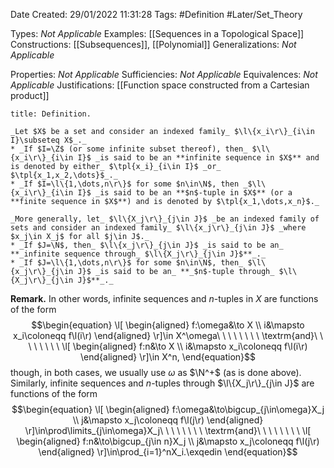 <div class="topSpace"></div>

Date Created: 29/01/2022 11:31:28
Tags: #Definition #Later/Set_Theory

Types: _Not Applicable_
Examples: [[Sequences in a Topological Space]]
Constructions: [[Subsequences]], [[Polynomial]]
Generalizations: _Not Applicable_

Properties: _Not Applicable_
Sufficiencies: _Not Applicable_
Equivalences: _Not Applicable_
Justifications: [[Function space constructed from a Cartesian product]]

``` ad-Definition
title: Definition.

_Let $X$ be a set and consider an indexed family_ $\l\{x_i\r\}_{i\in I}\subseteq X$_._
* _If $I=\Z$ (or some infinite subset thereof), then_ $\l\{x_i\r\}_{i\in I}$ _is said to be an **infinite sequence in $X$** and is denoted by either_ $\tpl{x_i}_{i\in I}$ _or_ $\tpl{x_1,x_2,\dots}$_._
* _If $I=\l\{1,\dots,n\r\}$ for some $n\in\N$, then _$\l\{x_i\r\}_{i\in I}$ _is said to be an **$n$-tuple in $X$** (or a **finite sequence in $X$**) and is denoted by $\tpl{x_1,\dots,x_n}$._

_More generally, let_ $\l\{X_j\r\}_{j\in J}$ _be an indexed family of sets and consider an indexed family_ $\l\{x_j\r\}_{j\in J}$ _where $x_j\in X_j$ for all $j\in J$._
* _If $J=\N$, then_ $\l\{x_j\r\}_{j\in J}$ _is said to be an_ **_infinite sequence through_ $\l\{X_j\r\}_{j\in J}$**_._
* _If $J=\l\{1,\dots,n\r\}$ for some $n\in\N$, then_ $\l\{x_j\r\}_{j\in J}$ _is said to be an_ **_$n$-tuple through_ $\l\{X_j\r\}_{j\in J}$**_._

```

**Remark.** In other words, infinite sequences and $n$-tuples in $X$ are functions of the form
$$\begin{equation}
    \l[
        \begin{aligned}
            f:\omega&\to X \\
            i&\mapsto x_i\coloneqq f\l(i\r)
        \end{aligned}
    \r]\in X^\omega\ \ \ \ \ \ \ \ \textrm{and}\ \ \ \ \ \ \ \ 
    \l[
        \begin{aligned}
            f:n&\to X \\
            i&\mapsto x_i\coloneqq f\l(i\r)
        \end{aligned}
    \r]\in X^n,
\end{equation}$$
though, in both cases, we usually use $\omega$ as $\N^+$ (as is done above). Similarly, infinite sequences and $n$-tuples through $\l\{X_j\r\}_{j\in J}$ are functions of the form
$$\begin{equation}
    \l[
        \begin{aligned}
            f:\omega&\to\bigcup_{j\in\omega}X_j \\
            j&\mapsto x_j\coloneqq f\l(j\r)
        \end{aligned}
    \r]\in\prod\limits_{j\in\omega}X_j\ \ \ \ \ \ \ \ \textrm{and}\ \ \ \ \ \ \ \ 
    \l[
        \begin{aligned}
            f:n&\to\bigcup_{j\in n}X_j \\
            j&\mapsto x_j\coloneqq f\l(j\r)
        \end{aligned}
    \r]\in\prod_{i=1}^nX_i.\exqedin
\end{equation}$$
